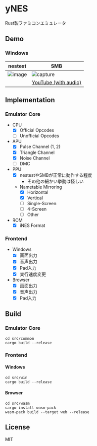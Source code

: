 # yNES

Rust製ファミコンエミュレータ

## Demo

### Windows

|nestest|SMB|
|-------|---|
|![image](https://github.com/YDKK/yNES/assets/3415240/7e789264-8499-453d-954f-4e521f26a9e7)|![capture](https://github.com/YDKK/yNES/assets/3415240/d28fa428-218c-4ac3-91b1-0795f3887855)|
||[YouTube (with audio)](https://www.youtube.com/watch?v=1uFGKheUacY)|

## Implementation

### Emulator Core

- CPU
  - [x] Official Opcodes
  - [ ] Unofficial Opcodes
- APU
  - [x] Pulse Channel (1, 2)
  - [x] Triangle Channel
  - [x] Noise Channel
  - [ ] DMC
- PPU
  - [x] nestestやSMBが正常に動作する程度
    - その他の細かい挙動は怪しい
  - Nametable Mirroring
    - [x] Horizontal
    - [x] Vertical
    - [ ] Single-Screen
    - [ ] 4-Screen
    - [ ] Other
- ROM
  - [x] iNES Format
 
### Frontend

- Windows
  - [x] 画面出力
  - [x] 音声出力
  - [x] Pad入力
  - [x] 実行速度変更
- Browser
  - [x] 画面出力
  - [x] 音声出力
  - [x] Pad入力

## Build

### Emulator Core

```
cd src/common
cargo build --release
```

### Frontend

#### Windows

```
cd src/win
cargo build --release
```

#### Browser

```
cd src/wasm
cargo install wasm-pack
wasm-pack build --target web --release
```

## License

MIT
